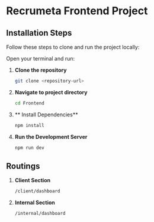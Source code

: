 # Recrumeta Frontend Project
## Installation Steps

Follow these steps to clone and run the project locally:

Open your terminal and run:

1. **Clone the repository**  
   ```bash
   git clone <repository-url>

2. **Navigate to project  directory**  
   ```bash
   cd Frontend

3. ** Install Dependencies**  
   ```bash
   npm install

3. **Run the Development Server**  
   ```bash
   npm run dev
   
## Routings
1. **Client Section**  
   ```bash
   /client/dashboard

2. **Internal Section**  
   ```bash
   /internal/dashboard
